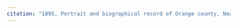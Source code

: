 ```yaml
---
citation: "1895, Portrait and biographical record of Orange county, New York. Chapman Publishing Company, Chicago IL, p844."
---
```



